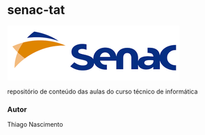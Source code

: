 # senac-tat
![senac](https://github.com/Thiago1347/senac-tat/blob/main/UC1/assets/senac.png)


repositório de conteúdo das aulas do curso técnico de informática

### Autor
Thiago Nascimento
